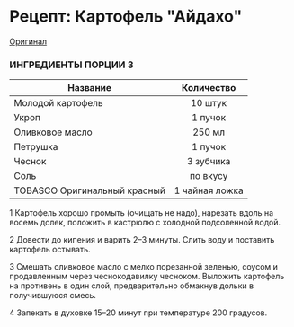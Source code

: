 # Рецепт: Картофель "Айдахо"

[Оригинал](https://eda.ru/recepty/osnovnye-blyuda/kartofel-ajdaho-30625)

### ИНГРЕДИЕНТЫ ПОРЦИИ    3

| Название        	| Количество    |
| -------------   	|:-------------:|
| Молодой картофель  	| 10 штук 			|
| Укроп  			| 1 пучок 		|
| Оливковое масло		| 250 мл 		|
| Петрушка            | 1 пучок  |
| Чеснок                               | 3 зубчика  |
| Соль                                 | по вкусу    |
| TOBASCO Оригинальный красный                             | 1 чайная ложка     |

1 Картофель хорошо промыть (очищать не надо), нарезать вдоль на восемь долек, положить в кастрюлю с холодной подсоленной водой.

2 Довести до кипения и варить 2–3 минуты. Слить воду и поставить картофель остывать.

3 Смешать оливковое масло с мелко порезанной зеленью, соусом и продавленным через чеснокодавилку чесноком. Выложить картофель на противень в один слой, предварительно обмакнув дольки в получившуюся смесь.

4 Запекать в духовке 15–20 минут при температуре 200 градусов.
